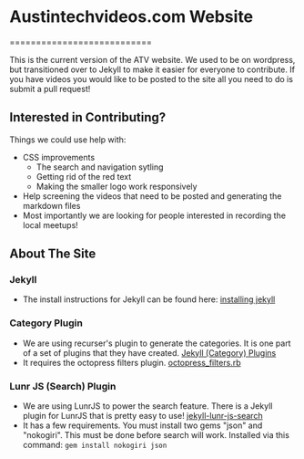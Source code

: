 # Austintechvideos.com Website
===========================

This is the current version of the ATV website. We used to be on wordpress, but transitioned over to Jekyll to make it easier for everyone to contribute. If you have videos you would like to be posted to the site all you need to do is submit a pull request!

## Interested in Contributing?

Things we could use help with:
* CSS improvements
  * The search and navigation sytling
  * Getting rid of the red text
  * Making the smaller logo work responsively
* Help screening the videos that need to be posted and generating the markdown files
* Most importantly we are looking for people interested in recording the local meetups!


## About The Site
### Jekyll
* The install instructions for Jekyll can be found here: [installing jekyll](http://jekyllrb.com/docs/installation/)

### Category Plugin
* We are using recurser's plugin to generate the categories. It is one part of a set of plugins that they have created. [Jekyll (Category) Plugins](https://github.com/recurser/jekyll-plugins)
* It requires the octopress filters plugin. [octopress_filters.rb](https://github.com/recurser/jekyll-plugins/blob/master/_plugins/octopress_filters.rb)

### Lunr JS (Search) Plugin
* We are using LunrJS to power the search feature. There is a Jekyll plugin for LunrJS that is pretty easy to use! [jekyll-lunr-js-search](https://github.com/slashdotdash/jekyll-lunr-js-search)
* It has a few requirements. You must install two gems "json" and "nokogiri". This must be done before search will work. Installed via this command: ```gem install nokogiri json```


